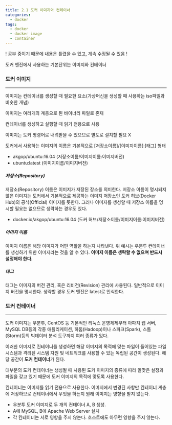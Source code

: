 ```yaml
---
title: 2.1 도커 이미지와 컨테이너
categories: 
  - docker
tags: 
  - docker
  - docker image
  - container
---
```


! 공부 중이기 때문에 내용은 틀렸을 수 있고, 계속 수정될 수 있음 !



도커 엔진에서 사용하는 기본단위는 이미지와 컨테이너

### 도커 이미지

---

이미지는 컨테이너를 생성할 때 필요한 요소(가상머신을 생성할 때 사용하는 iso파일과 비슷한 개념)

이미지는 여러개의 계층으로 된 바이너리 파일로 존재

컨테이너를 생성하고 실행할 때 읽기 전용으로 사용

이미지는 도커 명령어로 내려받을 수 있으므로 별도로 설치할 필요 X

도커에서 사용하는 이미지의 이름은 기본적으로 [저장소이름]/[이미지이름]:[태그] 형태

- akgop/ubuntu:16.04 (저장소이름/이미지이름:이미지버전)
- ubuntu:latest (이미지이름/이미지버전)

##### 저장소(Repository)

저장소(Repository) 이름은 이미지가 저장된 장소를 의미한다. 저장소 이름이 명시되지 않은 이미지는 도커에서 기본적으로 제공하는 이미지 저장소인 도커 허브(Docker Hub)의 공식(Official) 이미지를 뜻한다. 그러나 이미지를 생성할 때 저장소 이름을 명시할 필요는 없으므로 생략하는 경우도 있다.

- docker.io/akgop/ubuntu:16.04 (도커 허브/저장소이름/이미지이름:이미지버전)

##### 이미지 이름
이미지 이름은 해당 이미지가 어떤 역할을 하는지 나타낸다. 위 예시는 우분투 컨테이너를 생성하기 위한 이미지라는 것을 알 수 있다. **이미지 이름은 생략할 수 없으며 반드시 설정해야 한다.**


##### 태그

태그는 이미지의 버전 관리, 혹은 리비전(Revision) 관리에 사용된다. 일반적으로 이미지 버전을 명시한다. 생략할 경우 도커 엔진은 latest로 인식한다.

### 도커 컨테이너

---

도커 이미지는 우분투, CentOS 등 기본적인 리눅스 운영체제부터 아파치 웹 서버, MySQL DB등의 각종 애플리케이션, 하둡(Hadoop)이나 스파크(Spark), 스톰(Storm)등의 빅데이터 분석 도구까지 여러 종류가 있다.

이러한 이미지로 컨테이너를 생성하면 해당 이미지의 목적에 맞는 파일이 들어있는 파일시스템과 격리된 시스템 자원 및 네트워크를 사용할 수 있는 독립된 공간이 생성된다. 해당 공간이 **도커 컨테이너**가 된다.

대부분의 도커 컨테이너는 생성될 때 사용된 도커 이미지의 종류에 따라 알맞은 설정과 파일을 갖고 있기 때문에 도커 이미지의 목적에 맞도록 사용한다.

컨테이너는 이미지를 읽기 전용으로 사용한다. 이미지에서 변경된 사항만 컨테이너 계층에 저장하므로 컨테이너에서 무엇을 하든지 원래 이미지는 영향을 받지 않는다.

- 우분투 도커 이미지로 두 개의 컨테이너 A, B 생성.
- A에 MySQL, B에 Apache Web Server 설치
- 각 컨테이너는 서로 영향을 주지 않는다. 호스트에도 아무런 영향을 주지 않는다.